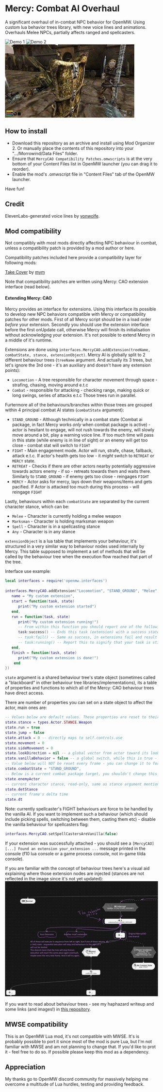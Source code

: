 # Mercy: Combat AI Overhaul

A significant overhaul of in-combat NPC behavior for OpenMW. Using custom lua behavior trees library, with new voice lines and animations. Overhauls Melee NPCs, partially affects ranged and spellcasters. 

![Demo 1](/imgs/demo1.gif)
![Demo 2](/imgs/demo2.gif)
![Demo 3](/imgs/demo3.gif)

## How to install

- Download this repository as an archive and install using Mod Organizer 2. Or manually place the contents of this repository into your ".../Morrowind/Data Files" folder. 
- Ensure that `MercyCAO Compatibility Patches.omwscripts` is at the very bottom of your Content Files list in OpenMW launcher (you can drag it to reorder).
- Enable the mod's .omwscript file in "Content Files" tab of the OpenMW launcher.

Have fun!

## Credit

ElevenLabs-generated voice lines by [vonwolfe](https://next.nexusmods.com/profile/vonwolfe).

## Mod compatibility

Not compatibly with most mods directly affecting NPC behaviour in combat, unless a compatibility patch is provided by a mod author or here.

Compatibility patches included here provide a compatibility layer for following mods:

[Take Cover](https://www.nexusmods.com/morrowind/mods/54976) by [mym](https://next.nexusmods.com/profile/mym)

Note that compatibility patches are written using Mercy: CAO extension interface (read below).

#### Extending Mercy: CAO

Mercy provides an interface for extensions. Using this interface its possible to develop new NPC behaviors compatible with Mercy or compatibility patches for other mods.
First of all Mercy script should be in a load order _before_ your extension. Secondly you should use the extension interface before the first onUpdate call, otherwise Mercy will finish its initialisation without acknowledging your extension. It's not possible to extend Mercy in a middle of it's runtime.

Extensions are done using `interfaces.MercyCAO.addExtension(treeName, combatState, stance, extensionObject)`.
Mercy AI is globally split to 2 different behaviour trees (`treeName` argument. And actually its 3 trees, but let's ignore the 3rd one - it's an auxiliary and doesn't have any extension points):
- `Locomotion` - A tree responsible for character movement through space - strafing, chasing, moving around e.t.c
- `Combat` - responsible for attacking - checking range, making quick or long swings, series of attacks e.t.c
Those trees run in parallel.

Furtermore all of the behaviours/branches within those trees are grouped within 4 principal combat AI states (`combatState` argument):
- `STAND_GROUND` - Although technically in a combat state (Combat ai package, in fact Mercy works _only_ when combat package is active) - actor is hesitant to engage, will not rush towards the enemy, will slowly move around a bit, play a warning voice line. If too much time will pass in this state (while enemy is in line of sight) or an enemy will get too close - combat stat will switch to `FIGHT`
- `FIGHT` - Main engagement mode. Actor will run, strafe, chase, fallback, attack e.t.c. If actor's health gets too low - it _might_ switch to `RETREAT` or `MERCY` state.
- `RETREAT` - Checks if there are other actors nearby potentially aggressive towards actors enemy - if so - retreats towards them and waits there. Similarly to `STAND_GROUND` - if enemy gets too close - reingages `FIGHT`
- `MERCY` - Actor asks for mercy, lays down their weapons/items and gets pacified. If Actor is attacked too much during this process - will reingage `FIGHT`

Lastly, behaviours within each `combatState` are separated by the current character stance, which can be:
- `Melee` - Character is currently holding a melee weapon
- `Marksman` - Character is holding marksman weapon
- `Spell` - Character is in a spellcasting stance
- `Any` - Character is in any stance

`extensionObject` is a lua table that implements your behaviour, it's structured in a very similar way to behaviour nodes used internally by Mercy. This table supposed to implement a set of methods that will be called by the behaviour tree when the execution flow reached that part of the tree.



Interface use example:
```Lua
local interfaces = require('openmw.interfaces')

interfaces.MercyCAO.addExtension("Locomotion", "STAND_GROUND", "Melee", {
   name = "My custom extension",
   start = function(task, state)
      print("My custom extension started")
   end,
   run = function(task, state)
      print("My custom extension running!")
      -- From within this function you should report one of the following statuses:
      task:success() -- Ends this task (extension) with a success state. The execution will continue through the rest of MercyCAO behaviours.
      -- task:fail() -- Same as success, in extensions fail and result in the same outcome, yet it's still a good idea to report an appropriate status.
      -- task:running() -- Report this to signify that your task is still running. run method will start again next frame.
   end,
   finish = function(task, state)
      print("My custom extension is done!")
    end
})
```

`state` argument is a shared behaviour tree's state object (sometimes called a "blackboard" in other behaviour tree libraries/implementations), its a table of properties and functions to which all of the Mercy: CAO behaviour trees have direct access.

There are number of properties you can set on a state object to affect the actor, main ones are:

```Lua
-- Velues below are default values. These properties are reset to their defaults EVERY FRAME before the tree runs, so if you want to keep .movement at a specific value - you need to set it every frame, i.e every run() of your extension!
state.stance = types.Actor.STANCE.Weapon
state.run = true
state.jump = false
state.attack = 0 -- directly maps to self.controls.use
state.movement = 0
state.sideMovement = 0
state.lookDirection = nil -- a global vector from actor toward its look target, actor will be interpolate-rotated towards that, otherwise it will look at its enemyActor
state.vanillaBehavior = false -- a global switch, while this is true - npc AI is controlled by the OpenMW engine and not by Mercy
-- Value below will NOT be reset every frame - you can change it to force Mercy trees to switch into a different combat state
state.combatState = "STAND_GROUND",
-- Below is a current combat package target, you shouldn't change this - but it's useful to know who this actor is fighting against
state.enemyActor
-- current character stance, read-only, same as stance argument mentioned before
state.detStance 
-- current frame's delta time
state.dt

```

Note: currently spellcaster's FIGHT behaviours are force to be handled by the vanilla AI. If you want to implement such a behaviour (which should include picking spells, switching between them, casting them etc) - disable the vanilla behaviour for spellcasters flag:

```Lua
interfaces.MercyCAO.setSpellCastersAreVanilla(false)
```

If your extension was successfully attached - you should see a `[MercyCAO][...] Found an extension your_extension ...` message printed in the console (f10 lua console or a game process console, not in-game tilda console).

If you are familiar with the concept of behaviour trees here's a visual aid explaining where those extension nodes are injected (stances are not reflected in the image since it's not yet updated):
![alt text](/imgs/extension.png)

If you want to read about behaviour trees - see my haphazard writeup and some links (and images!) in [this repository](https://github.com/MaxYari/behaviourtreelua2e).

## MWSE compatibility

This is an OpenMW Lua mod, it's not compatible with MWSE. It's is probably possible to port it since most of the mod is pure Lua, but I'm not familiar with MWSE and am not planning to change that. If you'd like to prot it - feel free to do so. If possible please keep this mod as a dependency.

## Appreciation

My thanks go to OpenMW discord community for massively helping me overcome a multitude of Lua hurdles, testing and providing feedback.


